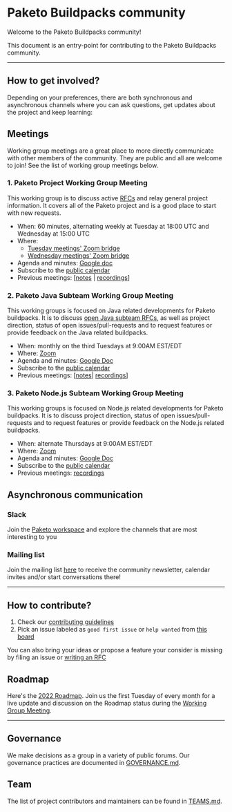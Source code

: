 # Paketo Buildpacks community

Welcome to the Paketo Buildpacks community!

This document is an entry-point for contributing to the Paketo Buildpacks community.
______
## How to get involved?

Depending on your preferences, there are both synchronous and asynchronous channels where you can ask questions, get updates about the project and keep learning:

## Meetings

Working group meetings are a great place to more directly communicate with other members of the community. They are public and all are welcome to join! See the list of working group meetings below.

### 1. Paketo Project Working Group Meeting

This working group is to discuss active [RFCs](https://github.com/paketo-buildpacks/rfcs) and relay general project information. It covers all of the Paketo project and is a good place to start with new requests.
*   When: 60 minutes, alternating weekly at Tuesday at 18:00 UTC and Wednesday at 15:00 UTC
*   Where:
    - [Tuesday meetings' Zoom bridge](https://zoom-lfx.platform.linuxfoundation.org/meeting/92311815319?password=89a788a6-0ccc-4b48-8713-b9630f037a22)
    - [Wednesday meetings' Zoom bridge](https://zoom-lfx.platform.linuxfoundation.org/meeting/94250502436?password=071d3ba3-6a7b-4f44-8f79-d8baf394a411)
*   Agenda and minutes: [Google doc](https://docs.google.com/document/d/1s-c7PrFkteRRMMPrrVrPx85CwMArdJLMZxNQLq8_mO8/edit?usp=sharing)
*   Subscribe to the <a href="https://github.com/paketo-buildpacks/community/raw/main/feeds/general_feed.ics" download>public calendar</a>
*   Previous meetings: [[notes](https://docs.google.com/document/d/1s-c7PrFkteRRMMPrrVrPx85CwMArdJLMZxNQLq8_mO8/edit?usp=sharing) | [recordings](https://www.youtube.com/channel/UCqKo-ctDN1dkF25yOtbTZeQ)]



### 2.  Paketo Java Subteam Working Group Meeting

This working groups is focused on Java related developments for Paketo buildpacks. It is to discuss [open Java subteam RFCs](https://github.com/paketo-buildpacks/rfcs/pulls?q=is%3Apr+is%3Aopen+label%3Ateam%2Fjava+), as well as project direction, status of open issues/pull-requests and to request features or provide feedback on the Java related buildpacks.

* When: monthly on the third Tuesdays at 9:00AM EST/EDT
* Where: [Zoom](https://zoom-lfx.platform.linuxfoundation.org/meeting/97285274754?password=ec96257f-8efa-40be-aed4-7336d92326b3)
* Agenda and minutes: [Google Doc](https://docs.google.com/document/d/1Zo0tGqwzlnS-7RiFMbw8JnUOFFKjAdpcCVELUDX_KWo/edit)
* Subscribe to the <a href="https://raw.githubusercontent.com/paketo-buildpacks/community/refs/heads/main/feeds/java_feed.ics" download>public calendar</a>
* Previous meetings: [[notes](https://docs.google.com/document/d/1s-c7PrFkteRRMMPrrVrPx85CwMArdJLMZxNQLq8_mO8/edit?usp=sharing)| [recordings](https://www.youtube.com/channel/UCqKo-ctDN1dkF25yOtbTZeQ)]

### 3.  Paketo Node.js Subteam Working Group Meeting

This working groups is focused on Node.js related developments for Paketo buildpacks. It is to discuss project direction, status of open issues/pull-requests and to request features or provide feedback on the Node.js related buildpacks.

* When: alternate Thursdays at 9:00AM EST/EDT
* Where: [Zoom](https://zoom-lfx.platform.linuxfoundation.org/meeting/99748840228?password=e89f9435-c8c2-42ab-b01b-58b823ca4cec)
* Agenda and minutes: [Google Doc](https://docs.google.com/document/d/18eXMwMKcK8d7qK_sAjs2KMl4EJe6NImCOk5hplNKf4g/edit)
* Subscribe to the <a href="https://raw.githubusercontent.com/paketo-buildpacks/community/refs/heads/main/feeds/nodejs_feed.ics" download>public calendar</a>
* Previous meetings: [recordings](https://www.youtube.com/channel/UCqKo-ctDN1dkF25yOtbTZeQ)

## Asynchronous communication

### Slack

Join the [Paketo workspace](https://slack.paketo.io/) and explore the channels that are most interesting to you

### Mailing list

Join the mailing list [here](https://lists.paketo.io/g/main/join) to receive the community newsletter, calendar invites and/or start conversations there!

___
## How to contribute?

1. Check our [contributing guidelines](https://github.com/paketo-buildpacks/.github/blob/main/CONTRIBUTING.md) 
2. Pick an issue labeled as `good first issue` or `help wanted` from [this board](https://github.com/orgs/paketo-buildpacks/projects/26/)

You can also bring your ideas or propose a feature your consider is missing by filing an issue or [writing an RFC](https://github.com/paketo-buildpacks/rfcs#why-rfc)

## Roadmap
Here's the [2022 Roadmap](https://github.com/paketo-buildpacks/community/blob/main/ROADMAP.md). Join us the first Tuesday of every month for a live update and discussion on the Roadmap status during the [Working Group Meeting](#1-paketo-project-working-group-meeting).
___
## Governance
We make decisions as a group in a variety of public forums. Our governance practices are documented in [GOVERNANCE.md](GOVERNANCE.md).






## Team
The list of project contributors and maintainers can be found in [TEAMS.md](TEAMS.md).


